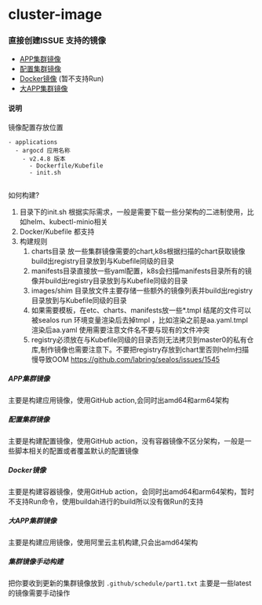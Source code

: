 # cluster-image

### 直接创建ISSUE 支持的镜像

- [APP集群镜像](https://github.com/labring/cluster-image/issues/new?assignees=&labels=&template=autobuild-apps.md&title=【Auto-build】helm)
- [配置集群镜像](https://github.com/labring/cluster-image/issues/new?assignees=&labels=&template=autobuild-configs.md&title=【Auto-build】coredns)
- [Docker镜像](https://github.com/labring/cluster-image/issues/new?assignees=&labels=&template=autobuild-docker-apps.md&title=【Auto-build】cri) (暂不支持Run)
- [大APP集群镜像](https://github.com/labring/cluster-image/issues/new?assignees=&labels=&template=autobuild-hosted.md&title=【Auto-build】athenaserving)

#### 说明

镜像配置存放位置

```
- applications 
  - argocd 应用名称
    - v2.4.8 版本
      - Dockerfile/Kubefile
      - init.sh
      
```

如何构建?

1. 目录下的init.sh 根据实际需求，一般是需要下载一些分架构的二进制使用，比如helm、kubectl-minio相关
2. Docker/Kubefile 都支持
3. 构建规则
   1. charts目录 放一些集群镜像需要的chart,k8s根据扫描的chart获取镜像build出registry目录放到与Kubefile同级的目录
   2. manifests目录直接放一些yaml配置，k8s会扫描manifests目录所有的镜像并build出registry目录放到与Kubefile同级的目录
   3. images/shim 目录放文件主要存储一些额外的镜像列表并build出registry目录放到与Kubefile同级的目录
   4. 如果需要模板，在etc、charts、manifests放一些*.tmpl  结尾的文件可以被sealos run 环境变量渲染后去掉tmpl ，比如渲染之前是aa.yaml.tmpl 渲染后aa.yaml 使用需要注意文件名不要与现有的文件冲突
   5. registry必须放在与Kubefile同级的目录否则无法拷贝到master0的私有仓库,制作镜像也需要注意下。不要把registry存放到chart里否则helm扫描慢导致OOM https://github.com/labring/sealos/issues/1545

##### APP集群镜像

主要是构建应用镜像，使用GitHub action,会同时出amd64和arm64架构


##### 配置集群镜像

主要是构建配置镜像，使用GitHub action，没有容器镜像不区分架构，一般是一些脚本相关的配置或者覆盖默认的配置镜像


##### Docker镜像

主要是构建容器镜像，使用GitHub action，会同时出amd64和arm64架构，暂时不支持Run命令，使用buildah进行的build所以没有做Run的支持


##### 大APP集群镜像

主要是构建应用镜像，使用阿里云主机构建,只会出amd64架构


##### 集群镜像手动构建

把你要收到更新的集群镜像放到 `.github/schedule/part1.txt` 主要是一些latest的镜像需要手动操作
